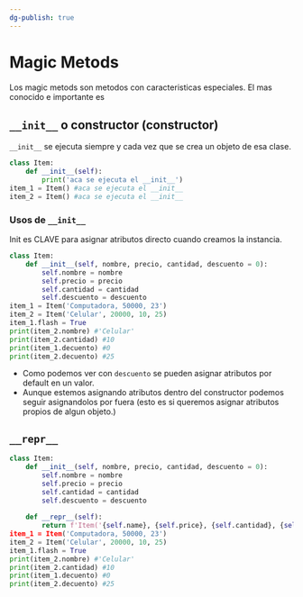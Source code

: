 ```yaml
---
dg-publish: true
---
```

# Magic Metods
Los magic metods son metodos con caracteristicas especiales.
El mas conocido e importante es

## `__init__` o constructor (constructor)
`__init__` se ejecuta siempre y cada vez que se crea un objeto de esa clase.

```py
class Item:
	def __init__(self):
		print('aca se ejecuta el __init__')
item_1 = Item() #aca se ejecuta el __init__
item_2 = Item() #aca se ejecuta el __init__
```

### Usos de `__init__`
Init es CLAVE para asignar atributos directo cuando creamos la instancia. 

```py
class Item:
	def __init__(self, nombre, precio, cantidad, descuento = 0):
		self.nombre = nombre
		self.precio = precio
		self.cantidad = cantidad
		self.descuento = descuento
item_1 = Item('Computadora, 50000, 23')
item_2 = Item('Celular', 20000, 10, 25) 
item_1.flash = True
print(item_2.nombre) #'Celular'
print(item_2.cantidad) #10
print(item_1.decuento) #0
print(item_2.decuento) #25
```

- Como podemos ver con `descuento` se pueden asignar atributos por default en un valor. 
- Aunque estemos asignando atributos dentro del constructor podemos seguir asignandolos por fuera (esto es si queremos asignar atributos propios de algun objeto.)

## `__repr__`
```py
class Item:
	def __init__(self, nombre, precio, cantidad, descuento = 0):
		self.nombre = nombre
		self.precio = precio
		self.cantidad = cantidad
		self.descuento = descuento
		
	def __repr__(self):
		return f'Item('{self.name}, {self.price}, {self.cantidad}, {self.descuento}') #[Item('Computadora, 50000, 23, 0'), Item('Celular', 20000, 10, 25)]
item_1 = Item('Computadora, 50000, 23')
item_2 = Item('Celular', 20000, 10, 25) 
item_1.flash = True
print(item_2.nombre) #'Celular'
print(item_2.cantidad) #10
print(item_1.decuento) #0
print(item_2.decuento) #25
```